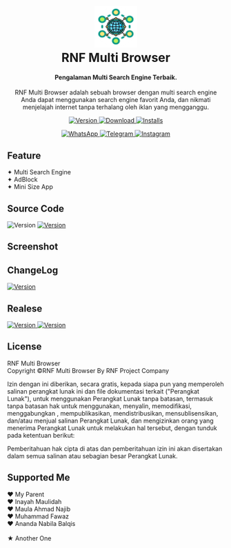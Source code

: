 <h1 align="center">
  <a href="#">
    <img src="/icons/RNF Multi Browser.png" alt="APKLab" height="96px" width="100px">
  </a>
  <br>
  RNF Multi Browser
</h1>

<h4 align="center">
Pengalaman Multi Search Engine Terbaik.
</h4>

<p align="center">
RNF Multi Browser adalah sebuah browser dengan multi search engine Anda dapat menggunakan search engine favorit Anda, dan nikmati menjelajah internet tanpa terhalang oleh iklan yang mengganggu.
</p>

<p align="center">
    <a href="https://github.com/APKLab/APKLab">
        <img alt="Version" src="https://img.shields.io/badge/Latest_Version-1.5-teal">
    </a>
    <a href="https://www.android.com">
        <img alt="Download" src="https://img.shields.io/badge/Platform-Android-green.svg?style=flat-square">
    </a>
    <a href="https://developer.android.com/studio/releases/platforms">
        <img alt="Installs" src="https://img.shields.io/badge/API-21%2B-orange.svg?logo=android&style=flat-square">
    </a>
</p>

<p align="center">
    <a href="https://forum.xda-developers.com/t/4109409/">
        <img alt="WhatsApp" src="https://img.shields.io/badge/whatsapp-eff?logo=WhatsApp">
    </a>
    <a href="https://t.me/rnfmultibrowser">
        <img alt="Telegram" src="https://img.shields.io/badge/telegram-eff?logo=Telegram">
    </a>
    <a href="https://matrix.to/#/#apklab:matrix.org">
        <img alt="Instagram" src="https://img.shields.io/badge/instagram-eff?logo=Instagram">
    </a>
</p>

## Feature

✦ Multi Search Engine<br/>
✦ AdBlock<br/>
✦ Mini Size App<br/>

## Source Code
<p>
    <a src="/source code/v1.0">
        <img alt="Version" src="https://img.shields.io/badge/Source_Code-v1.0-cyan">
    </a>
      <a href="https://github.com/RNFProjectCompany/RNF-Multi-Browser/blob/main/changelog.md">
        <img alt="Version" src="https://img.shields.io/badge/Source_Code-v1.5-cyan">
    </a>
</p>

## Screenshot
## ChangeLog
<p>
    <a href="https://github.com/RNFProjectCompany/RNF-Multi-Browser/blob/main/changelog.md">
        <img alt="Version" src="https://img.shields.io/badge/View_Changelog-👁-white">
    </a>
</p>

## Realese
<p>
    <a href="https://github.com/APKLab/APKLab">
        <img alt="Version" src="https://img.shields.io/badge/Download-1.0-blue">
    </a>
  <a href="https://github.com/APKLab/APKLab">
        <img alt="Version" src="https://img.shields.io/badge/Download-1.5-blue">
    </a>
</p>

## License
<p>RNF Multi Browser<br/>
  Copyright ©RNF Multi Browser By RNF Project Company

Izin dengan ini diberikan, secara gratis, kepada siapa pun yang memperoleh salinan perangkat lunak ini dan file dokumentasi terkait ("Perangkat Lunak"), untuk menggunakan Perangkat Lunak tanpa batasan, termasuk tanpa batasan hak untuk menggunakan, menyalin, memodifikasi, menggabungkan , mempublikasikan, mendistribusikan, mensublisensikan, dan/atau menjual salinan Perangkat Lunak, dan mengizinkan orang yang menerima Perangkat Lunak untuk melakukan hal tersebut, dengan tunduk pada ketentuan berikut:

Pemberitahuan hak cipta di atas dan pemberitahuan izin ini akan disertakan dalam semua salinan atau sebagian besar Perangkat Lunak.

</p>

## Supported Me

❤ My Parent<br/>
❤ Inayah Maulidah<br/>
❤ Maula Ahmad Najib<br/>
❤ Muhammad Fawaz<br/>
❤ Ananda Nabila Balqis<br/><br/>
★ Another One
